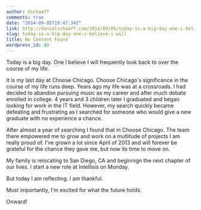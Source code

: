 ```yaml
---
author: dschaaff
comments: true
date: "2014-09-05T19:47:34Z"
link: http://danielschaaff.com/2014/09/05/today-is-a-big-day-one-i-believe-i-will/
slug: today-is-a-big-day-one-i-believe-i-will
title: No Content Found
wordpress_id: 80
---
```


Today is a big day. One I believe I will frequently look back to over the course of my life.





It is my last day at Choose Chicago. Choose Chicago's significance in the course of my life runs deep. Years ago my life was at a crossroads. I had decided to abandon pursuing music as my career and after much debate enrolled in college. 4 years and 3 children later I graduated and began looking for work in the IT field. However, my search quickly became defeating and frustrating as I searched for someone who would give a new graduate with no experience a chance.





After almost a year of searching I found that in Choose Chicago. The team there empowered me to grow and work on a mutlitude of projects I am really proud of. I've grown a lot since April of 2013 and will forever be grateful for the chance they gave me, but now its time to move on.





My family is relocating to San Diego, CA and beginnign the next chapter of our lives. I start a new role at Intellisis on Monday. 





But today I am reflecting. I am thankful.





Most importantly, I'm excited for what the future holds.





Onward!
